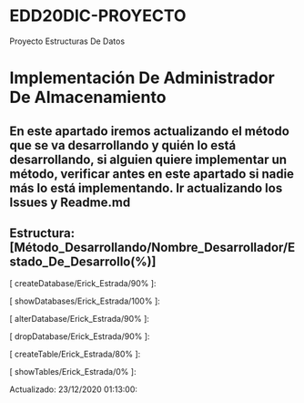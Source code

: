 # EDD20DIC-PROYECTO
Proyecto Estructuras De Datos

# Implementación De Administrador De Almacenamiento
En este apartado iremos actualizando el método que se va desarrollando y quién 
lo está desarrollando, si alguien quiere implementar un método, verificar antes
en este apartado si nadie más lo está implementando. Ir actualizando los Issues
y Readme.md                                                                    
------------------------------------------------------------------------------------
Estructura: [Método_Desarrollando/Nombre_Desarrollador/Estado_De_Desarrollo(%)]
------------------------------------------------------------------------------------
 [ createDatabase/Erick_Estrada/90% ]:
 
 [ showDatabases/Erick_Estrada/100% ]:
 
 [ alterDatabase/Erick_Estrada/90%  ]:
 
 [ dropDatabase/Erick_Estrada/90%   ]:
 
 [ createTable/Erick_Estrada/80%    ]:
 
 [ showTables/Erick_Estrada/0%      ]:

Actualizado: 23/12/2020 01:13:00:

